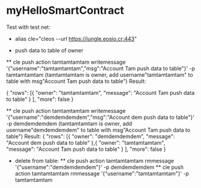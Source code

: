 # myHelloSmartContract

Test with test net:

* alias cle="cleos  --url https://jungle.eosio.cr:443"

* push data to table of owner

** cle push action tamtamtamtam writemessage '{"username":"tamtamtamtam","msg":"Account Tam push data to table"}' -p tamtamtamtam
(tamtamtamtam is owner, add username"tamtamtamtam" to table with msg"Account Tam push data to table")
Result:

{
  "rows": [{
      "owner": "tamtamtamtam",
      "message": "Account Tam push data to table"
    }
  ],
  "more": false
}

** cle push action tamtamtamtam writemessage '{"username":"demdemdemdem","msg":"Account dem push data to table"}' -p demdemdemdem
(tamtamtamtam is owner, add username"demdemdemdem" to table with msg"Account Tam push data to table")
Result:
{
  "rows": [{
      "owner": "demdemdemdem",
      "message": "Account dem push data to table"
    },{
      "owner": "tamtamtamtam",
      "message": "Account Tam push data to table"
    }
  ],
  "more": false
}

* delete from table:
** cle push action tamtamtamtam rmmessage '{"username":"demdemdemdem"}' -p demdemdemdem
** cle push action tamtamtamtam rmmessage '{"username":"tamtamtamtam"}' -p tamtamtamtam

